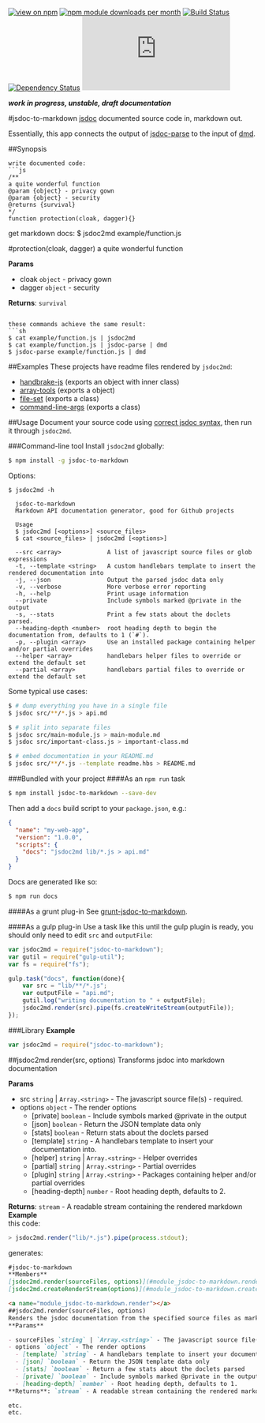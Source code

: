 [![view on npm](http://img.shields.io/npm/v/jsdoc-to-markdown.svg)](https://www.npmjs.org/package/jsdoc-to-markdown)
[![npm module downloads per month](http://img.shields.io/npm/dm/jsdoc-to-markdown.svg)](https://www.npmjs.org/package/jsdoc-to-markdown)
[![Build Status](https://travis-ci.org/75lb/jsdoc-to-markdown.svg?branch=master)](https://travis-ci.org/75lb/jsdoc-to-markdown)
[![Dependency Status](https://david-dm.org/75lb/jsdoc-to-markdown.svg)](https://david-dm.org/75lb/jsdoc-to-markdown)
![Analytics](https://ga-beacon.appspot.com/UA-27725889-32/jsdoc-to-markdown/README.md?pixel)

***work in progress, unstable, draft documentation***

#jsdoc-to-markdown
[jsdoc](http://usejsdoc.org) documented source code in, markdown out.

Essentially, this app connects the output of [jsdoc-parse](https://github.com/75lb/jsdoc-parse) to the input of [dmd](https://github.com/75lb/dmd). 

##Synopsis
```
write documented code:
```js
/**
a quite wonderful function
@param {object} - privacy gown
@param {object} - security
@returns {survival}
*/
function protection(cloak, dagger){}
```

get markdown docs: 
$ jsdoc2md example/function.js

#protection(cloak, dagger)
a quite wonderful function

**Params**

- cloak `object` - privacy gown
- dagger `object` - security

**Returns**: `survival`
```

these commands achieve the same result: 
```sh
$ cat example/function.js | jsdoc2md
$ cat example/function.js | jsdoc-parse | dmd
$ jsdoc-parse example/function.js | dmd
```

##Examples
These projects have readme files rendered by `jsdoc2md`:
* [handbrake-js](https://github.com/75lb/handbrake-js) (exports an object with inner class)
* [array-tools](https://github.com/75lb/array-tools) (exports a object)
* [file-set](https://github.com/75lb/file-set) (exports a class)
* [command-line-args](https://github.com/75lb/command-line-args)  (exports a class)

##Usage
Document your source code using [correct jsdoc syntax](http://usejsdoc.org), then run it through `jsdoc2md`.

###Command-line tool
Install `jsdoc2md` globally:
```sh
$ npm install -g jsdoc-to-markdown
```

Options:
```
$ jsdoc2md -h

  jsdoc-to-markdown
  Markdown API documentation generator, good for Github projects

  Usage
  $ jsdoc2md [<options>] <source_files>
  $ cat <source_files> | jsdoc2md [<options>]

  --src <array>             A list of javascript source files or glob expressions
  -t, --template <string>   A custom handlebars template to insert the rendered documentation into
  -j, --json                Output the parsed jsdoc data only
  -v, --verbose             More verbose error reporting
  -h, --help                Print usage information
  --private                 Include symbols marked @private in the output
  -s, --stats               Print a few stats about the doclets parsed.
  --heading-depth <number>  root heading depth to begin the documentation from, defaults to 1 (`#`).
  -p, --plugin <array>      Use an installed package containing helper and/or partial overrides
  --helper <array>          handlebars helper files to override or extend the default set
  --partial <array>         handlebars partial files to override or extend the default set
```

Some typical use cases: 

```sh
$ # dump everything you have in a single file
$ jsdoc src/**/*.js > api.md
```

```sh
$ # split into separate files
$ jsdoc src/main-module.js > main-module.md
$ jsdoc src/important-class.js > important-class.md
```

```sh
$ # embed documentation in your README.md
$ jsdoc src/**/*.js --template readme.hbs > README.md
```

###Bundled with your project
####As an `npm run` task
```sh
$ npm install jsdoc-to-markdown --save-dev
```

Then add a `docs` build script to your `package.json`, e.g.:
```json
{
  "name": "my-web-app",
  "version": "1.0.0",
  "scripts": {
    "docs": "jsdoc2md lib/*.js > api.md"
  }
}
```
Docs are generated like so:

```sh
$ npm run docs
```

####As a grunt plug-in
See [grunt-jsdoc-to-markdown](https://github.com/75lb/grunt-jsdoc-to-markdown).

####As a gulp plug-in
Use a task like this until the gulp plugin is ready, you should only need to edit `src` and `outputFile`: 

```js
var jsdoc2md = require("jsdoc-to-markdown");
var gutil = require("gulp-util");
var fs = require("fs");

gulp.task("docs", function(done){
    var src = "lib/**/*.js";
    var outputFile = "api.md";
    gutil.log("writing documentation to " + outputFile);
    jsdoc2md.render(src).pipe(fs.createWriteStream(outputFile));
});
```

###Library
**Example**  

```js
var jsdoc2md = require("jsdoc-to-markdown");
```

<a name="module_jsdoc-to-markdown.render"></a>
##jsdoc2md.render(src, options)
Transforms jsdoc into markdown documentation

**Params**

- src `string` | `Array.<string>` - The javascript source file(s) - required.
- options `object` - The render options
  - [private] `boolean` - Include symbols marked @private in the output
  - [json] `boolean` - Return the JSON template data only
  - [stats] `boolean` - Return stats about the doclets parsed
  - [template] `string` - A handlebars template to insert your documentation into.
  - [helper] `string` | `Array.<string>` - Helper overrides
  - [partial] `string` | `Array.<string>` - Partial overrides
  - [plugin] `string` | `Array.<string>` - Packages containing helper and/or partial overrides
  - [heading-depth] `number` - Root heading depth, defaults to 2.

**Returns**: `stream` - A readable stream containing the rendered markdown  
**Example**  
this code:
```js
> jsdoc2md.render("lib/*.js").pipe(process.stdout);
```
generates:
```markdown
#jsdoc-to-markdown
**Members**
[jsdoc2md.render(sourceFiles, options)](#module_jsdoc-to-markdown.render)
[jsdoc2md.createRenderStream(options)](#module_jsdoc-to-markdown.createRenderStream)

<a name="module_jsdoc-to-markdown.render"></a>
##jsdoc2md.render(sourceFiles, options)
Renders the jsdoc documentation from the specified source files as markdown.
**Params**

- sourceFiles `string` | `Array.<string>` - The javascript source file(s) - required.
- options `object` - The render options
  - [template] `string` - A handlebars template to insert your documentation into.
  - [json] `boolean` - Return the JSON template data only
  - [stats] `boolean` - Return a few stats about the doclets parsed
  - [private] `boolean` - Include symbols marked @private in the output
  - [heading-depth] `number` - Root heading depth, defaults to 1.
**Returns**: `stream` - A readable stream containing the rendered markdown

etc.
etc.
```


